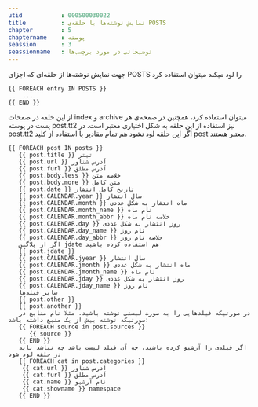 ```yaml
---
utid           : 000500030022
title          : نمایش نوشته‌ها با حلقه‌ی POSTS
chapter        : 5
chaptername    : پوسته
seassion       : 3
seassionname   : توضیحاتی در مورد برچسب‌ها
---
```



<p>جهت نمایش نوشته‌ها از حلقه‌ای که اجزای POSTS را لود میکند میتوان استفاده کرد</p>

<pre><code>{{ FOREACH entry IN POSTS }}
    ...
{{ END }}
</code></pre>

<p>از این حلقه در صفحات index و archive میتوان استفاده کرد، همچنین در صفحه‌ی هر پست در پوسته post.tt2 نیز استفاده از این حلقه به شکل اختیاری معتبر است. در post.tt2 اگر این حلقه لود نشود هم تمام مقادیر با استفاده از کلید post معتبر هستند.</p>

<pre><code>{{ FOREACH post IN posts }}
   {{ post.title }} تیتر
   {{ post.url }} آدرس شناور
   {{ post.furl }} آدرس مطلق
   {{ post.body.less }} خلاصه متن
   {{ post.body.more }} متن کامل
   {{ post.date }} تاریخ کامل انتشار
   {{ post.CALENDAR.year }} سال انتشار
   {{ post.CALENDAR.month }} ماه انتشار به شکل عددی
   {{ post.CALENDAR.month_name }} نام ماه
   {{ post.CALENDAR.month_abbr }} خلاصه نام ماه
   {{ post.CALENDAR.day }} روز انتشار به شکل عددی
   {{ post.CALENDAR.day_name }} نام روز
   {{ post.CALENDAR.day_abbr }} خلاصه نام روز
   اگر از پلاگین jdate هم استفاده کرده باشید
   {{ post.jdate }}
   {{ post.CALENDAR.jyear }} سال انتشار
   {{ post.CALENDAR.jmonth }} ماه انتشار به شکل عددی
   {{ post.CALENDAR.jmonth_name }} نام ماه
   {{ post.CALENDAR.jday }} روز انتشار به شکل عددی
   {{ post.CALENDAR.jday_name }} نام روز
   سایر فیلدها
   {{ post.other }}
   {{ post.another }}
   در صورتیکه فیلدهایی را به صورت لیستی نوشته باشید، مثلا نام منابع در صورتیکه نوشته بیش از یک منبع داشته باشد:
   {{ FOREACH source in post.sources }}
      {{ source }}
   {{ END }}
   اگر فیلدی را آرشیو کرده باشید، چه آن فیلد لیست باشد چه نباشد باید در حلقه لود شود
   {{ FOREACH cat in post.categories }}
    {{ cat.url }} آدرس شناور
    {{ cat.furl }} آدرس مطلق
    {{ cat.name }} نام آرشیو
    {{ cat.showname }} namespace
   {{ END }}
</code></pre>


